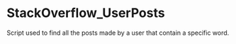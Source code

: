 # StackOverflow_UserPosts
Script used to find all the posts made by a user that contain a specific word.

